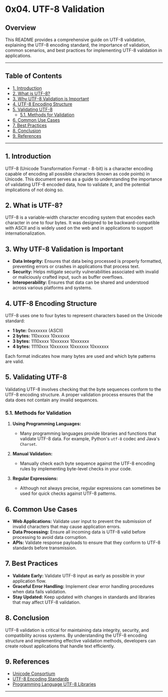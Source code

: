 # 0x04. UTF-8 Validation

## Overview

This README provides a comprehensive guide on UTF-8 validation, explaining the UTF-8 encoding standard, the importance of validation, common scenarios, and best practices for implementing UTF-8 validation in applications.

---

## Table of Contents

- [1. Introduction](#1-introduction)
- [2. What is UTF-8?](#2-what-is-utf-8)
- [3. Why UTF-8 Validation is Important](#3-why-utf-8-validation-is-important)
- [4. UTF-8 Encoding Structure](#4-utf-8-encoding-structure)
- [5. Validating UTF-8](#5-validating-utf-8)
  - [5.1. Methods for Validation](#51-methods-for-validation)
- [6. Common Use Cases](#6-common-use-cases)
- [7. Best Practices](#7-best-practices)
- [8. Conclusion](#8-conclusion)
- [9. References](#9-references)

---

## 1. Introduction

UTF-8 (Unicode Transformation Format - 8-bit) is a character encoding capable of encoding all possible characters (known as code points) in Unicode. This document serves as a guide to understanding the importance of validating UTF-8 encoded data, how to validate it, and the potential implications of not doing so.

## 2. What is UTF-8?

UTF-8 is a variable-width character encoding system that encodes each character in one to four bytes. It was designed to be backward-compatible with ASCII and is widely used on the web and in applications to support internationalization.

## 3. Why UTF-8 Validation is Important

- **Data Integrity:** Ensures that data being processed is properly formatted, preventing errors or crashes in applications that process text.
- **Security:** Helps mitigate security vulnerabilities associated with invalid or maliciously crafted input, such as buffer overflows.
- **Interoperability:** Ensures that data can be shared and understood across various platforms and systems.

## 4. UTF-8 Encoding Structure

UTF-8 uses one to four bytes to represent characters based on the Unicode standard:

- **1 byte:** 0xxxxxxx (ASCII)
- **2 bytes:** 110xxxxx 10xxxxxx
- **3 bytes:** 1110xxxx 10xxxxxx 10xxxxxx
- **4 bytes:** 11110xxx 10xxxxxx 10xxxxxx 10xxxxxx

Each format indicates how many bytes are used and which byte patterns are valid.

## 5. Validating UTF-8

Validating UTF-8 involves checking that the byte sequences conform to the UTF-8 encoding structure. A proper validation process ensures that the data does not contain any invalid sequences.

### 5.1. Methods for Validation

1. **Using Programming Languages:**
   - Many programming languages provide libraries and functions that validate UTF-8 data. For example, Python's `utf-8` codec and Java's `Charset`.
  
2. **Manual Validation:**
   - Manually check each byte sequence against the UTF-8 encoding rules by implementing byte-level checks in your code.

3. **Regular Expressions:**
   - Although not always precise, regular expressions can sometimes be used for quick checks against UTF-8 patterns.

## 6. Common Use Cases

- **Web Applications:** Validate user input to prevent the submission of invalid characters that may cause application errors.
- **Data Processing:** Ensure all incoming data is UTF-8 valid before processing to avoid data corruption.
- **APIs:** Validate response payloads to ensure that they conform to UTF-8 standards before transmission.

## 7. Best Practices

- **Validate Early:** Validate UTF-8 input as early as possible in your application flow.
- **Graceful Error Handling:** Implement clear error handling procedures when data fails validation.
- **Stay Updated:** Keep updated with changes in standards and libraries that may affect UTF-8 validation.

## 8. Conclusion

UTF-8 validation is critical for maintaining data integrity, security, and compatibility across systems. By understanding the UTF-8 encoding structure and implementing effective validation methods, developers can create robust applications that handle text efficiently.

## 9. References

- [Unicode Consortium](https://unicode.org)
- [UTF-8 Encoding Standards](https://www.ietf.org/rfc/rfc3629.txt)
- [Programming Language UTF-8 Libraries](https://www.example.com)


---

